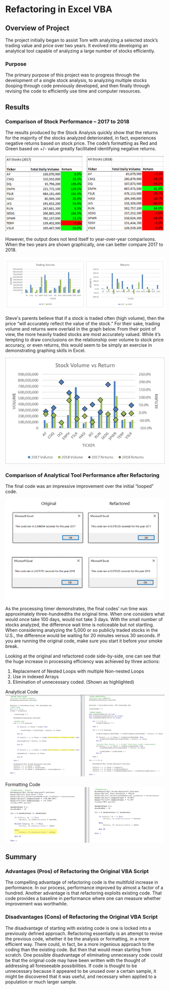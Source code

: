 # Refactoring in Excel VBA
## **Overview of Project**
The project initially began to assist Tom with analyzing a selected stock’s trading value and price over two years.  It evolved into developing an analytical tool capable of analyzing a large number of stocks efficiently.  
### **Purpose**
The primary purpose of this project was to progress through the development of a single stock analysis, to analyzing multiple stocks (looping through code previously developed, and then finally through revising the code to efficiently use time and computer resources. 
## Results
### Comparison of Stock Performance – 2017 to 2018
The results produced by the Stock Analysis quickly show that the returns for the majority of the stocks analyzed deteriorated, in fact, experiences negative returns based on stock price.  The code’s formatting as Red and Green based on +/- value greatly facilitated identifying negative returns. 

![2017_2018 Results](https://github.com/honoruru/stock-analysis/blob/main/2017_2018%20Results.png)

However, the output does not lend itself to year-over-year comparisons.
When the two years are shown graphically, one can better compare 2017 to 2018.

![Volume and Returns](https://github.com/honoruru/stock-analysis/blob/main/Volume_Returns%20sideXside.png)

Steve's parents believe that if a stock is traded often (high volume), then the price “will accurately reflect the value of the stock.”
For their sake, trading volume and returns were overlaid in the graph below.  From their point of view, the more heavily traded stocks are most accurately valued.  While it’s tempting to draw conclusions on the relationship over volume to stock price accuracy, or even returns, this would seem to be simply an exercise in demonstrating graphing skills in Excel. 

![Volume and Return overlaid](https://github.com/honoruru/stock-analysis/blob/main/Volume_Returns.png)

### Comparison of Analytical Tool Performance after Refactoring
The final code was an impressive improvement over the initial “looped” code.  

![Timer Comparison](https://github.com/honoruru/stock-analysis/blob/main/Timer%20Comparison.png)

As the processing timer demonstrates, the final codes’ run time was approximately three-hundredths the original time.  When one considers what would once take 100 days, would not take 3 days.  With the small number of stocks analyzed, the difference wait time is noticeable but not startling.  When considering analyzing the 5,000 or so publicly traded stocks in the U.S., the difference would be waiting for 20 minutes versus 30 seconds.  If you are running the original code, make sure you start it before your smoke break.

Looking at the original and refactored code side-by-side, one can see that the huge increase in processing efficiency was achieved by three actions:
1.	Replacement of Nested Loops with multiple Non-nested Loops
2.	Use in indexed Arrays
3.	Elimination of unnecessary coded. (Shown as highlighted)

Analytical Code
![Code Comparions Analysis](https://github.com/honoruru/stock-analysis/blob/main/Code%20Comparison%20-%20ANALYSIS.png)

Formatting Code
![Code Comparison Formatting](https://github.com/honoruru/stock-analysis/blob/main/Code%20Comparison%20-%20FORMATTING.png)

## Summary
### Advantages (Pros) of Refactoring the Original VBA Script
The compelling advantage of refactoring code is the multifold increase in performance.  In our process, performance improved by almost a factor of a hundred. 
Another advantage is that refactoring exploits existing code. That code provides a baseline in performance where one can measure whether improvement was worthwhile.

### Disadvantages (Cons) of Refactoring the Original VBA Script
The disadvantage of starting with existing code is one is locked into a previously defined approach.  Refactoring essentially is an attempt to revise the previous code, whether it be the analysis or formatting, in a more efficient way.  There could, in fact, be a more ingenious approach to the coding than the existing code.  But then that would mean starting from scratch. 
One possible disadvantage of eliminating unnecessary code could be that the original code may have been written with the thought of addressing all foreseeable possibilities.  If code is thought to be unnecessary because it appeared to be unused over a certain sample, it might be discovered that it was useful, and necessary when applied to a population or much larger sample. 

